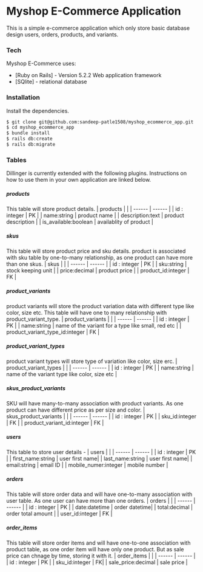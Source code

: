 # Myshop E-Commerce Application

This is a simple e-commerce application which only store basic database design users, orders, products, and variants.

### Tech

Myshop E-Commerce uses:

* [Ruby on Rails] - Version 5.2.2 Web application framework
* [SQlite] - relational database

### Installation
Install the dependencies.

```sh
$ git clone git@github.com:sandeep-patle1508/myshop_ecommerce_app.git
$ cd myshop_ecommerce_app
$ bundle install
$ rails db:create
$ rails db:migrate
```

### Tables

Dillinger is currently extended with the following plugins. Instructions on how to use them in your own application are linked below.

##### products
This table will store product details.
| products |  |
| ------ | ------ |
| id : integer | PK |
| name:string | product name |
| description:text | product description |
| is_available:boolean | availablity of product |

##### skus
This table will store product price and sku details. product is associated with sku table by one-to-many relationship, as one product can have more than one skus.
| skus |  |
| ------ | ------ |
| id : integer | PK |
| sku:string | stock keeping unit |
| price:decimal | product price |
| product_id:integer | FK |

##### product_variants
product variants will store the product variation data with different type like color, size etc. This table will have one to many relationship with product_variant_type.
| product_variants |  |
| ------ | ------ |
| id : integer | PK |
| name:string | name of the variant for a type like small, red etc |
| product_variant_type_id:integer | FK |

##### product_variant_types
product variant types will store type of variation like color, size erc.
| product_variant_types |  |
| ------ | ------ |
| id : integer | PK |
| name:string | name of the variant type like color, size etc |

##### skus_product_variants
SKU will have many-to-many association with product variants. As one product can have different price as per size and color.
| skus_product_variants |  |
| ------ | ------ |
| id : integer | PK |
| sku_id:integer | FK |
| product_variant_id:integer | FK |

##### users
This table to store user details -
| users |  |
| ------ | ------ |
| id : integer | PK |
| first_name:string | user first name|
| last_name:string | user first name|
| email:string | email ID |
| mobile_numer:integer | mobile number  |

##### orders
This table will store order data and will have one-to-many association with user table. As one user can have more than one orders.
| orders |  |
| ------ | ------ |
| id : integer | PK |
| date:datetime | order datetime|
| total:decimal | order total amount |
| user_id:integer | FK |

##### order_items
This table will store order items and will have one-to-one association with product table, as one order item will have only one product. But as sale price can chnage by time, storing it with it.
| order_items |  |
| ------ | ------ |
| id : integer | PK |
| sku_id:integer | FK|
| sale_price:decimal | sale price |
